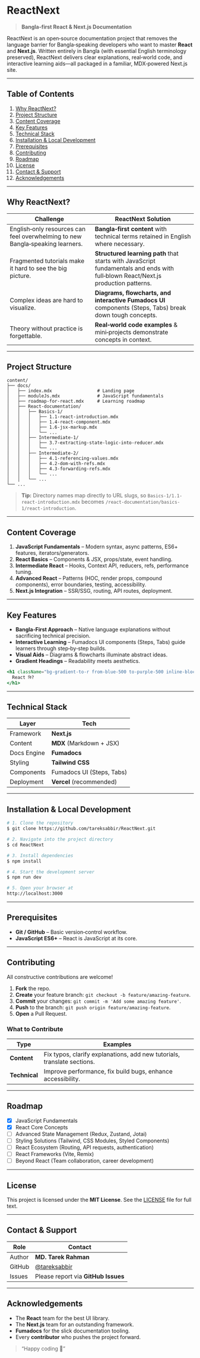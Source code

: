 # ReactNext

> **Bangla-first React & Next.js Documentation**

ReactNext is an open‑source documentation project that removes the language barrier for Bangla‑speaking developers who want to master **React** and **Next.js**. Written entirely in Bangla (with essential English terminology preserved), ReactNext delivers clear explanations, real‑world code, and interactive learning aids—all packaged in a familiar, MDX‑powered Next.js site.

---

## Table of Contents

1. [Why ReactNext?](#why-reactnext)
2. [Project Structure](#project-structure)
3. [Content Coverage](#content-coverage)
4. [Key Features](#key-features)
5. [Technical Stack](#technical-stack)
6. [Installation & Local Development](#installation--local-development)
7. [Prerequisites](#prerequisites)
8. [Contributing](#contributing)
9. [Roadmap](#roadmap)
10. [License](#license)
11. [Contact & Support](#contact--support)
12. [Acknowledgements](#acknowledgements)

---

## Why ReactNext?

| Challenge                                                                     | ReactNext Solution                                                                                                                |
| ----------------------------------------------------------------------------- | --------------------------------------------------------------------------------------------------------------------------------- |
| English‑only resources can feel overwhelming to new Bangla‑speaking learners. | **Bangla‑first content** with technical terms retained in English where necessary.                                                |
| Fragmented tutorials make it hard to see the big picture.                     | **Structured learning path** that starts with JavaScript fundamentals and ends with full‑blown React/Next.js production patterns. |
| Complex ideas are hard to visualize.                                          | **Diagrams, flowcharts, and interactive Fumadocs UI** components (Steps, Tabs) break down tough concepts.                         |
| Theory without practice is forgettable.                                       | **Real‑world code examples** & mini‑projects demonstrate concepts in context.                                                     |

---

## Project Structure

```text
content/
├── docs/
│   ├── index.mdx                 # Landing page
│   ├── moduleJs.mdx              # JavaScript fundamentals
│   ├── roadmap-for-react.mdx     # Learning roadmap
│   ├── React-documentation/
│   │   ├── Basics-1/
│   │   │   ├── 1.1-react-introduction.mdx
│   │   │   ├── 1.4-react-component.mdx
│   │   │   ├── 1.6-jsx-markup.mdx
│   │   │   └── ...
│   │   ├── Intermediate-1/
│   │   │   ├── 3.7-extracting-state-logic-into-reducer.mdx
│   │   │   └── ...
│   │   ├── Intermediate-2/
│   │   │   ├── 4.1-referencing-values.mdx
│   │   │   ├── 4.2-dom-with-refs.mdx
│   │   │   ├── 4.3-forwarding-refs.mdx
│   │   │   └── ...
│   │   └── ...
└── ...
```

> **Tip:** Directory names map directly to URL slugs, so `Basics-1/1.1-react-introduction.mdx` becomes `/react-documentation/basics-1/react-introduction`.

---

## Content Coverage

1. **JavaScript Fundamentals** – Modern syntax, async patterns, ES6+ features, iterators/generators.
2. **React Basics** – Components & JSX, props/state, event handling.
3. **Intermediate React** – Hooks, Context API, reducers, refs, performance tuning.
4. **Advanced React** – Patterns (HOC, render props, compound components), error boundaries, testing, accessibility.
5. **Next.js Integration** – SSR/SSG, routing, API routes, deployment.

---

## Key Features

* **Bangla‑First Approach** – Native language explanations without sacrificing technical precision.
* **Interactive Learning** – Fumadocs UI components (Steps, Tabs) guide learners through step‑by‑step builds.
* **Visual Aids** – Diagrams & flowcharts illuminate abstract ideas.
* **Gradient Headings** – Readability meets aesthetics.

```jsx
<h1 className="bg-gradient-to-r from-blue-500 to-purple-500 inline-block text-transparent bg-clip-text text-3xl pt-2">
  React কি?
</h1>
```

---

## Technical Stack

| Layer       | Tech                      |
| ----------- | ------------------------- |
| Framework   | **Next.js**               |
| Content     | **MDX** (Markdown + JSX)  |
| Docs Engine | **Fumadocs**              |
| Styling     | **Tailwind CSS**          |
| Components  | Fumadocs UI (Steps, Tabs) |
| Deployment  | **Vercel** (recommended)  |

---

## Installation & Local Development

```bash
# 1. Clone the repository
$ git clone https://github.com/tareksabbir/ReactNext.git

# 2. Navigate into the project directory
$ cd ReactNext

# 3. Install dependencies
$ npm install

# 4. Start the development server
$ npm run dev

# 5. Open your browser at
http://localhost:3000
```

---

## Prerequisites

* **Git / GitHub** – Basic version‑control workflow.
* **JavaScript ES6+** – React is JavaScript at its core.

---

## Contributing

All constructive contributions are welcome!

1. **Fork** the repo.
2. **Create** your feature branch: `git checkout -b feature/amazing-feature`.
3. **Commit** your changes: `git commit -m 'Add some amazing feature'`.
4. **Push** to the branch: `git push origin feature/amazing-feature`.
5. **Open** a Pull Request.

### What to Contribute

| Type          | Examples                                                                |
| ------------- | ----------------------------------------------------------------------- |
| **Content**   | Fix typos, clarify explanations, add new tutorials, translate sections. |
| **Technical** | Improve performance, fix build bugs, enhance accessibility.             |

---

## Roadmap

* [x] JavaScript Fundamentals
* [x] React Core Concepts
* [ ] Advanced State Management (Redux, Zustand, Jotai)
* [ ] Styling Solutions (Tailwind, CSS Modules, Styled Components)
* [ ] React Ecosystem (Routing, API requests, authentication)
* [ ] React Frameworks (Vite, Remix)
* [ ] Beyond React (Team collaboration, career development)

---

## License

This project is licensed under the **MIT License**. See the [LICENSE](LICENSE) file for full text.

---

## Contact & Support

| Role   | Contact                                        |
| ------ | ---------------------------------------------- |
| Author | **MD. Tarek Rahman**                           |
| GitHub | [@tareksabbir](https://github.com/tareksabbir) |
| Issues | Please report via **GitHub Issues**            |

---

## Acknowledgements

* The **React** team for the best UI library.
* The **Next.js** team for an outstanding framework.
* **Fumadocs** for the slick documentation tooling.
* Every **contributor** who pushes the project forward.

> “Happy coding 🚀”
